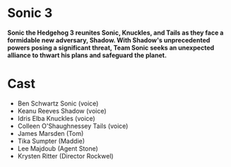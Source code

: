 # Sonic 3
**Sonic the Hedgehog 3 reunites Sonic, Knuckles, and Tails as they face a formidable new adversary, Shadow. With Shadow's unprecedented powers posing a significant threat, Team Sonic seeks an unexpected alliance to thwart his plans and safeguard the planet.**

# Cast

- Ben Schwartz
Sonic (voice)
- Keanu Reeves
Shadow (voice)
- Idris Elba
Knuckles (voice)
- Colleen O'Shaughnessey
Tails (voice)
- James Marsden
(Tom)
- Tika Sumpter
(Maddie)
- Lee Majdoub
(Agent Stone)
- Krysten Ritter
  (Director Rockwel)
  

